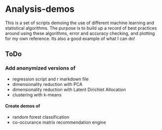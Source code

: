 # Analysis-demos

This is a set of scripts demoing the use of different machine learning and statistical algorithms. The purpose is to build up a record of best practices around using these algorithms, error and accuracy checking, and plotting for my own reference. Its also a good example of what I can do! 

## ToDo 
### Add anonymized versions of 
- regression script and r markdown file
- dimensionality reduction with PCA
- dimensionality reduction with Latent Dirichlet Allocation
- clustering with k-means
#### Create demos of 
- random forest classification
- co-occurance matrix recommendation engine
